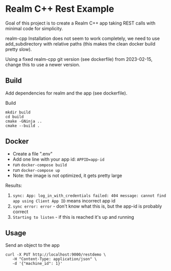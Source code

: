 # Realm C++ Rest Example

Goal of this project is to create a Realm C++ app taking REST calls with minimal code for simplicity.

realm-cpp Installation does not seem to work completely, we need to use add_subdirectory with relative paths (this makes the clean docker build pretty slow).

Using a fixed realm-cpp git version (see dockerfile) from 2023-02-15, change this to use a newer version.

## Build

Add dependencies for realm and the app (see dockerfile).

Build

```
mkdir build
cd build
cmake -GNinja ..
cmake --build .
```

## Docker

* Create a file ".env"
* Add one line with your app id: `APPID=app-id`
* run `docker-compose build`
* run `docker-compose up`
* Note: the image is not optimized, it gets pretty large

Results:

1. `sync: App: log_in_with_credentials failed: 404 message: cannot find app using Client App ID` means incorrect app id
1. `sync error: error` - don't know what this is, but the app-id is probably correct
1. `Starting to listen` - if this is reached it's up and running

## Usage

Send an object to the app

```
curl -X PUT http://localhost:9000/restdemo \
   -H "Content-Type: application/json" \
   -d '{"machine_id": 1}'
```